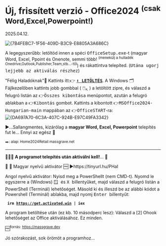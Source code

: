 # Új, frissített verzió - Office2024 <sup>(csak Word,Excel,Powerpoint!)</sup>
2025.04.12.

![{7B4FEBC7-1F56-409D-B3C9-E8805A3A686C}](https://github.com/user-attachments/assets/bcf6fb18-291a-4bf1-93ab-914437da505e)

A legegyszerűbb: letöltöd innen a spéci <tt>OfficeSetup.exe</tt>-t (magyar Word, Excel, Ppoint és Onenote, semmi több!
<sup>(menekülj a hulladék Onedrive,Outlook,Publisher,Team,stb...-től</sup>) és rákattintva telepíted. (<tt>Utána ugorj lejjebb az aktiválás részhez</tt>)

"Félig Haladóknak"🙌 Kattints itt:👉 
<a href="https://github.com/mondomata/MS-Office2024-HUNGARIAN/archive/refs/heads/main.zip"><b><tt>⬇️ LETÖLTÉS</tt></b></a>. A Windows 🗂️Fájlkezelőben kattints jobb gombbal ( 🖱️<sub>↖️</sub> ) a letöltött zipre, és válaszd a felugró listán az <tt>👉Összes kibontása</tt> menüpontot, azután a felugró ablakban a <tt>👉Kibontás</tt> gombot. Kattints a kibontott 👉<tt>MSOffice2024-Hungarian-main</tt> mappában az 👉<tt>OfficeSTART</tt>-ra:
![{DA697A70-6C3A-407C-924B-E97C49FA3342}](https://github.com/user-attachments/assets/05d14ed1-2c38-40f5-91c2-eaf0448005a1)



▶️...Sallangmentes, kizárólag a <b>magyar Word, Excel, Powerpoint</b> telepítés fut le... 
Ennyi az egész 🥳

<sup>✒️: alap: Home2024Retail massgrave.net</sup>
**********

&#128294;&#128294;&#128294;
<b>A programot telepítés után aktiválni kell!</b>... &#128273;

🥳 🎁 Magyar nyelvű aktivátor 🆓
▶️https://tinyurl.hu/PHaI

Angol nyelvű aktivátor:
Nyisd meg a PowerShellt (nem CMD-t).  Nyomd le egyszerre a (Windows) <kbd> 🪟 </kbd> és <kbd>  X  </kbd> billentyűket, majd válaszd a felugró listán a PowerShell (Terminál) lehetőséget.
Másold ki és illeszd be az alábbi kódot a Powershell (Terminál) ablakba, majd nyomj <kbd> Enter </kbd> billentyűt: 
 
 <b><code>   irm https://get.activated.win | iex   </code></b>
 
A program betöltése után (ez kb. 10 másodperc lesz): Válaszd a [2] Ohook lehetőséget az Office aktiválásához. Ez minden.   

🆓<sup>forrás: https://massgrave.dev</sup>

Jó szórakozást, sok örömöt a programhoz...
